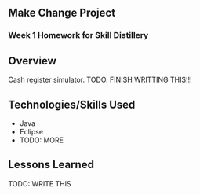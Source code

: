 ## Make Change Project

### Week 1 Homework for Skill Distillery

## Overview

Cash register simulator.
TODO. FINISH WRITTING THIS!!!

## Technologies/Skills Used

* Java
* Eclipse
* TODO: MORE

## Lessons Learned

TODO: WRITE THIS